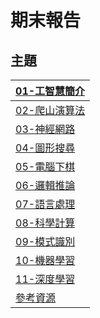 # 期末報告
## 主題
|[01-工智慧簡介](貼上網址)|
|-|
|[02-爬山演算法]()|
|[03-神經網路]()|
|[04-圖形搜尋]()|
|[05-電腦下棋]()|
|[06-邏輯推論]()|
|[07-語言處理]()|
|[08-科學計算]()|
|[09-模式識別]()|
|[10-機器學習]()|
|[11-深度學習]()|
|[參考資源]()|
